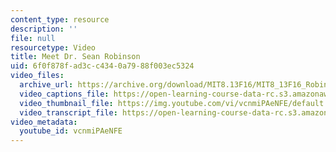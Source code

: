 ```yaml
---
content_type: resource
description: ''
file: null
resourcetype: Video
title: Meet Dr. Sean Robinson
uid: 6f0f878f-ad3c-c434-0a79-88f003ec5324
video_files:
  archive_url: https://archive.org/download/MIT8.13F16/MIT8_13F16_Robinson_Meet_the_Educator_300k.mp4
  video_captions_file: https://open-learning-course-data-rc.s3.amazonaws.com/8-13-14-experimental-physics-i-ii-junior-lab-fall-2016-spring-2017/2e26d294cc0a5742be3e99540448b4d3_vcnmiPAeNFE.vtt
  video_thumbnail_file: https://img.youtube.com/vi/vcnmiPAeNFE/default.jpg
  video_transcript_file: https://open-learning-course-data-rc.s3.amazonaws.com/8-13-14-experimental-physics-i-ii-junior-lab-fall-2016-spring-2017/f0751ea178a9fba584f1094d7f0ad3c2_vcnmiPAeNFE.pdf
video_metadata:
  youtube_id: vcnmiPAeNFE
---
```

